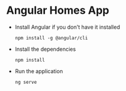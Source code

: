 # Angular Homes App
- Install Angular if you don't have it installed

  `npm install -g @angular/cli`

- Install the dependencies

  `npm install` 

- Run the application 

  `ng serve`